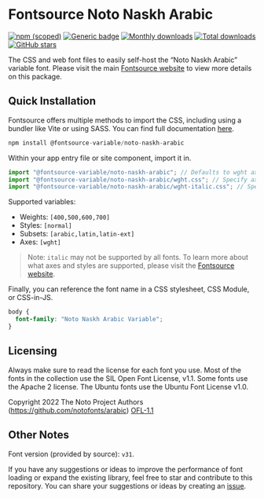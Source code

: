 # Fontsource Noto Naskh Arabic

[![npm (scoped)](https://img.shields.io/npm/v/@fontsource-variable/noto-naskh-arabic?color=brightgreen)](https://www.npmjs.com/package/@fontsource-variable/noto-naskh-arabic) [![Generic badge](https://img.shields.io/badge/fontsource-passing-brightgreen)](https://github.com/fontsource/fontsource) [![Monthly downloads](https://badgen.net/npm/dm/@fontsource-variable/noto-naskh-arabic)](https://github.com/fontsource/fontsource) [![Total downloads](https://badgen.net/npm/dt/@fontsource-variable/noto-naskh-arabic)](https://github.com/fontsource/fontsource) [![GitHub stars](https://img.shields.io/github/stars/fontsource/fontsource.svg?style=social&label=Star)](https://github.com/fontsource/fontsource/stargazers)

The CSS and web font files to easily self-host the “Noto Naskh Arabic” variable font. Please visit the main [Fontsource website](https://fontsource.org/fonts/noto-naskh-arabic) to view more details on this package.

## Quick Installation

Fontsource offers multiple methods to import the CSS, including using a bundler like Vite or using SASS. You can find full documentation [here](https://fontsource.org/docs/getting-started/introduction).

```javascript
npm install @fontsource-variable/noto-naskh-arabic
```

Within your app entry file or site component, import it in.

```javascript
import "@fontsource-variable/noto-naskh-arabic"; // Defaults to wght axis
import "@fontsource-variable/noto-naskh-arabic/wght.css"; // Specify axis
import "@fontsource-variable/noto-naskh-arabic/wght-italic.css"; // Specify axis and style
```

Supported variables:
- Weights: `[400,500,600,700]`
- Styles: `[normal]`
- Subsets: `[arabic,latin,latin-ext]`
- Axes: `[wght]`

> Note: `italic` may not be supported by all fonts. To learn more about what axes and styles are supported, please visit the [Fontsource website](https://fontsource.org/fonts/noto-naskh-arabic).

Finally, you can reference the font name in a CSS stylesheet, CSS Module, or CSS-in-JS.

```css
body {
  font-family: "Noto Naskh Arabic Variable";
}
```

## Licensing
Always make sure to read the license for each font you use. Most of the fonts in the collection use the SIL Open Font License, v1.1. Some fonts use the Apache 2 license. The Ubuntu fonts use the Ubuntu Font License v1.0.

Copyright 2022 The Noto Project Authors (https://github.com/notofonts/arabic)
[OFL-1.1](http://scripts.sil.org/OFL)

## Other Notes
Font version (provided by source): `v31`.

If you have any suggestions or ideas to improve the performance of font loading or expand the existing library, feel free to star and contribute to this repository. You can share your suggestions or ideas by creating an [issue](https://github.com/fontsource/fontsource/issues).